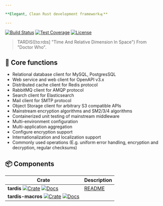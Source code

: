 ```yaml
---

**Elegant, Clean Rust development framework🛸**

---
```


[![Build Status](https://github.com/ideal-world/tardis/actions/workflows/cicd.yml/badge.svg)](https://github.com/ideal-world/tardis/actions/workflows/cicd.yml)
[![Test Coverage](https://codecov.io/gh/ideal-world/tardis/branch/main/graph/badge.svg?token=L1LQ8DLUS2)](https://codecov.io/gh/ideal-world/tardis)
[![License](https://img.shields.io/github/license/ideal-world/tardis)](https://github.com/ideal-world/tardis/blob/main/LICENSE)

> TARDIS([tɑːrdɪs] "Time And Relative Dimension In Space") From "Doctor Who".

## 💖 Core functions

* Relational database client for MySQL, PostgresSQL
* Web service and web client for OpenAPI v3.x
* Distributed cache client for Redis protocol
* RabbitMQ client for AMQP protocol
* Search client for Elasticsearch
* Mail client for SMTP protocol
* Object Storage client for arbitrary S3 compatible APIs
* Mainstream encryption algorithms and SM2/3/4 algorithms
* Containerized unit testing of mainstream middleware
* Multi-environment configuration
* Multi-application aggregation
* Configure encryption support
* Internationalization and localization support
* Commonly used operations (E.g. uniform error handling, encryption and decryption, regular checksums)

## 📦 Components

| Crate                                                                                                                                                                                   | Description               |
| --------------------------------------------------------------------------------------------------------------------------------------------------------------------------------------- | ------------------------- |
| **tardis** [![Crate](https://img.shields.io/crates/v/tardis.svg)](https://crates.io/crates/tardis) [![Docs](https://docs.rs/tardis/badge.svg)](https://docs.rs/tardis)                      | [README](./tardis/README.md) |
| **tardis-macros** [![Crate](https://img.shields.io/crates/v/tardis-macros.svg)](https://crates.io/crates/tardis) [![Docs](https://docs.rs/tardis-macros/badge.svg)](https://docs.rs/tardis) |                           |
